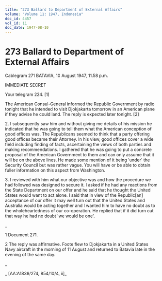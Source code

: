 ```yaml
---
title: "273 Ballard to Department of External Affairs"
volume: "Volume 11: 1947, Indonesia"
doc_id: 4457
vol_id: 11
doc_date: 1947-08-10
---
```


# 273 Ballard to Department of External Affairs

Cablegram 271 BATAVIA, 10 August 1947, 11.58 p.m.

IMMEDIATE SECRET

Your telegram 224. [1]

The American Consul-General informed the Republic Government by radio tonight that he intended to visit Djokjakarta tomorrow in an American plane if they advise he could land. The reply is expected later tonight. [2]

2\. I subsequently saw him and without giving me details of his mission he indicated that he was going to tell them what the American conception of good offices was. The Republicans seemed to think that a party offering good offices became their Attorney. In his view, good offices cover a wide field including finding of facts, ascertaining the views of both parties and making recommendations. I gathered that he was going to put a concrete proposal of the American Government to them and can only assume that it will be on the above lines. He made some mention of it being 'under' the Security Council but was rather vague. You will have or be able to obtain fuller information on this aspect from Washington.

3\. I reviewed with him what our objective was and how the procedure we had followed was designed to secure it. I asked if he had any reactions from the State Department on our offer and he said that he thought the United States would want to act alone. I said that in view of the Republic[an] acceptance of our offer it may well turn out that the United States and Australia would be acting together and I wanted him to have no doubt as to the wholeheartedness of our co-operation. He replied that if it did turn out that way he had no doubt 'we would be one'.

_

1 Document 271.

2 The reply was affirmative. Foote flew to Djokjakarta in a United States Navy aircraft in the morning of 11 August and returned to Batavia late in the evening of the same day.

_

_ [AA:A1838/274, 854/10/4, ii]_
